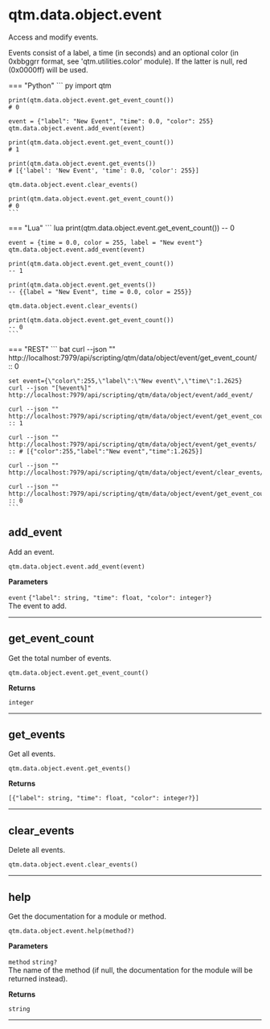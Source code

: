 # qtm.data.object.event

Access and modify events.

Events consist of a label, a time (in seconds) and an optional color (in 0xbbggrr format, see 'qtm.utilities.color' module). If the latter is null, red (0x0000ff) will be used.

=== "Python"
    ``` py
    import qtm
    
    print(qtm.data.object.event.get_event_count())
    # 0
    
    event = {"label": "New Event", "time": 0.0, "color": 255}
    qtm.data.object.event.add_event(event)
    
    print(qtm.data.object.event.get_event_count())
    # 1
    
    print(qtm.data.object.event.get_events())
    # [{'label': 'New Event', 'time': 0.0, 'color': 255}]
    
    qtm.data.object.event.clear_events()
    
    print(qtm.data.object.event.get_event_count())
    # 0
    ```
=== "Lua"
    ``` lua
    print(qtm.data.object.event.get_event_count())
    -- 0
    
    event = {time = 0.0, color = 255, label = "New event"}
    qtm.data.object.event.add_event(event)
    
    print(qtm.data.object.event.get_event_count())
    -- 1
    
    print(qtm.data.object.event.get_events())
    -- {{label = "New Event", time = 0.0, color = 255}}
    
    qtm.data.object.event.clear_events()
    
    print(qtm.data.object.event.get_event_count())
    -- 0
    ```
=== "REST"
    ``` bat
    curl --json "" http://localhost:7979/api/scripting/qtm/data/object/event/get_event_count/
    :: 0
    
    set event={\"color\":255,\"label\":\"New event\",\"time\":1.2625}
    curl --json "[%event%]" http://localhost:7979/api/scripting/qtm/data/object/event/add_event/
    
    curl --json "" http://localhost:7979/api/scripting/qtm/data/object/event/get_event_count/
    :: 1
    
    curl --json "" http://localhost:7979/api/scripting/qtm/data/object/event/get_events/
    :: # [{"color":255,"label":"New event","time":1.2625}]
    
    curl --json "" http://localhost:7979/api/scripting/qtm/data/object/event/clear_events/
    
    curl --json "" http://localhost:7979/api/scripting/qtm/data/object/event/get_event_count/
    :: 0
    ```
## add_event

Add an event.
```
qtm.data.object.event.add_event(event)
```

**Parameters**

`event` `{"label": string, "time": float, "color": integer?}`<br/>
The event to add.



---

## get_event_count

Get the total number of events.
```
qtm.data.object.event.get_event_count()
```

**Returns**

`integer` 

---

## get_events

Get all events.
```
qtm.data.object.event.get_events()
```

**Returns**

`[{"label": string, "time": float, "color": integer?}]` 

---

## clear_events

Delete all events.
```
qtm.data.object.event.clear_events()
```


---

## help

Get the documentation for a module or method.
```
qtm.data.object.event.help(method?)
```

**Parameters**

`method` `string?`<br/>
The name of the method (if null, the documentation for the module will be returned instead).


**Returns**

`string` 

---

